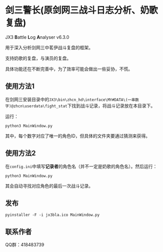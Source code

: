 # 剑三警长(原剑网三战斗日志分析、奶歌复盘)

JX3 **B**attle **L**og **A**nalyser v6.3.0

用于深入分析剑网三中茗伊战斗复盘的框架。

支持奶歌的复盘，与演员的复盘。

具体功能还在不断完善中，为了效率可能会做出一些妥协，不慌。

## 使用方法1

在剑网三安装目录中的`JX3\bin\zhcn_hd\interface\MY#DATA\(一串数字)@zhcn\userdata\fight_stat`下找到战斗记录，将战斗记录放在本目录下。

运行：

`python3 MainWindow.py`

其中，每个数字对应了唯一的角色ID，但具体的文件夹要通过猜测来获得。

## 使用方法2

在`config.ini`中填写**记录者**的角色名（并不一定是奶歌的角色名）。然后运行：

`python3 MainWindow.py`

其会自动寻找对应角色的最后一次战斗记录。

## 发布

`pyinstaller -F -i jx3bla.ico MainWindow.py`

## 联系作者

QQ群：418483739


